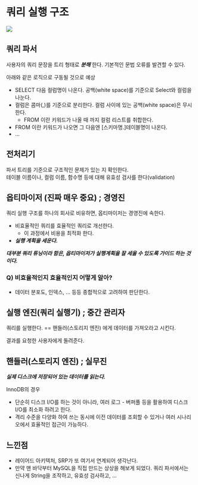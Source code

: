# 쿼리 실행 구조

![](2_query-exec-order.png)

## 쿼리 파서

사용자의 쿼리 문장을 트리 형태로 **_분해_** 한다. 기본적인 문법 오류를 발견할 수 있다.

아래와 같은 로직으로 구동될 것으로 예상

- SELECT 다음 컬럼명이 나온다. 공백(white space)를 기준으로 Select와 컬럼을 나눈다.
- 컬럼은 콤마(,)를 기준으로 분리한다. 컬럼 사이에 있는 공백(white space)은 무시한다.
    - FROM 이란 키워드가 나올 때 까지 컬럼 리스트를 취합한다.
- FROM 이란 키워드가 나오면 그 다음엔 [스키마명.]테이블명이 나온다.
- ...

## 전처리기

파서 트리를 기준으로 구조적인 문제가 있는 지 확인한다.  
테이블 이름이나, 컬럼 이름, 함수명 등에 대해 유효성 검사를 한다(validation)

## 옵티마이저 (진짜 매우 중요) ; 경영진

쿼리 실행 구조를 하나의 회사로 비유하면, 옵티마이저는 경영진에 속한다.

- 비효율적인 쿼리를 효율적인 쿼리로 개선한다.
    - 이 과정에서 비용을 최적화 한다.
- **_실행 계획을 세운다._**

**_대부분 쿼리 튜닝이라 함은, 옵티마이저가 실행계획을 잘 세울 수 있도록 가이드 하는 것이다._**

### Q) 비효율적인지 효율적인지 어떻게 알아?

- 데이터 분포도, 인덱스, ... 등등 종합적으로 고려하여 판단한다.

## 실행 엔진(쿼리 실행기) ; 중간 관리자

쿼리를 실행한다. == 핸들러(스토리지 엔진) 에게 데이터를 가져오라고 시킨다.

결과를 요청한 사용자에게 돌려준다.

## 핸들러(스토리지 엔진) ; 실무진

**_실제 디스크에 저장되어 있는 데이터를 읽는다._**

InnoDB의 경우

- 단순히 디스크 I/O를 하는 것이 아니라, 여러 로그 - 버퍼풀 등을 활용하여 디스크 I/O를 최소화 하려고 한다.
- 격리 수준을 다양화 하여 쓰는 동시에 이전 데이터를 조회할 수 있거나 여러 시나리오에서 효율적인 접근이 가능하다.

## 느낀점

- 레이어드 아키텍처, SRP가 또 여기서 연계되어 생각난다.
- 만약 맨 바닥부터 MySQL을 직접 만드는 상상을 해보게 되었다. 쿼리 파서에서는 신나게 String을 조작하고, 유효성 검사하고, ...
